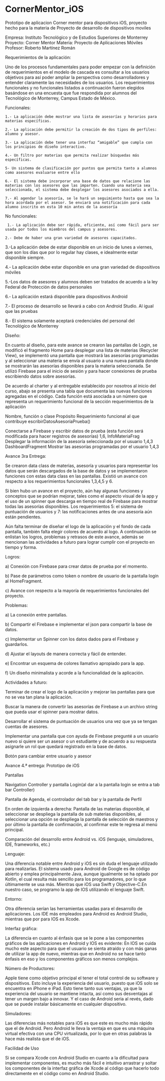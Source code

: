 # CornerMentor_iOS
Prototipo de aplicacion Corner mentor para dispositivos iOS, proyecto hecho para la materia de Proyecto de desarrollo de dispositivos moviles 

Empresa: Instituto Tecnológico y de Estudios Superiores de Monterrey
Proyecto: Corner Mentor
Materia: Proyecto de Aplicaciones Móviles
Profesor: Roberto Martínez Román  

Requerimientos de la aplicación:

Uno de los procesos fundamentales para poder empezar con la definición de requerimientos en el modelo de cascada es consultar a los usuarios objetivos para así poder ampliar la perspectiva como desarrolladores y entender claramente las necesidades de los usuarios. Los requerimientos funcionales y no funcionales listados a continuación fueron elegidos basándose en una encuesta que fue respondida por alumnos del Tecnológico de Monterrey, Campus Estado de México.


Funcionales:

    1.- La aplicación debe mostrar una lista de asesorías y horarios para materias específicas.

    2.- La aplicación debe permitir la creación de dos tipos de perfiles: alumno y asesor.

    3.- La aplicación debe tener una interfaz “amigable” que cumpla con los principios de diseño interactivo.

    4.- Un filtro por materias que permita realizar búsquedas más específicas.

    5- Un sistema de clasificación por puntos que permita tanto a alumnos como asesores evaluarse entre ello

    6.- El sistema debe incorporar una base de datos que relacione las materias con los asesores que las imparten. Cuando una materia sea seleccionada, el sistema debe desplegar los asesores asociados a ella. 

    7.- Al agendar la asesoría, se le hará un seguimiento hasta que sea la hora acordada por el asesor. Se enviará una notificación para cada alumno inscrito en esta 10 min antes de la asesoría


No funcionales:

     1.- La aplicación debe ser rápida, eficiente, así como fácil para ser usada por todos los miembros del campus y asesores.

    2.- Debe de haber una gran variedad de asesores capacitados.
    
3.-La aplicación debe de estar disponible en un inicio de lunes a viernes, que son los días que por lo regular hay clases, e idealmente estar disponible siempre.

4.- La aplicación debe estar disponible en una gran variedad de dispositivos móviles

5.-Los datos de asesores y alumnos deben ser tratados de acuerdo a la ley Federal de Protección de datos personales

6.- La aplicación estará disponible para dispositivos Android

7.- El proceso de desarrollo se llevará a cabo con Android Studio. Al igual que las pruebas

8.- El sistema solamente aceptará credenciales del personal del Tecnológico de Monterrey 


Diseño:

En cuanto al diseño, para este avance se crearon las pantallas de Login, se modificó el fragmento Home para desplegar una lista de materias (Recycler View), se implementó una pantalla que mostrará las asesorías programadas y al seleccionar una materia se envía al usuario a una nueva pantalla donde se mostrarán las asesorías disponibles para la materia seleccionada. Se utilizó Firebase para el inicio de sesión y para hacer conexiones de prueba escribiendo datos sobre asesorías.

De acuerdo al charter y al entregable establecido por nosotros al inicio del curso, abajo se presenta una tabla que documenta las nuevas funciones agregadas en el código. Cada función está asociada a un número que representa un requerimiento funcional de la sección requerimientos de la aplicación

Nombre, función o clase
Propósito
Requerimiento funcional al que contribuye
escribirDatosAsesoríaPrueba()


Conectarse a Firebase y escribir datos de prueba (esta función será modificada para hacer registros de asesorías)
1,6,
InfoMateriaFrag
Desplegar la información de la asesoría seleccionada por el usuario
1,4,3
DashboardFragment
Mostrar las asesorías programadas por el usuario
1,4,3




Avance 3ra Entrega:

Se crearon data class de materias, asesoría y usuarios para representar los datos que serán descargados de la base de datos y se implementaron funciones con estas data class en las pantallas. Existió un avance con respecto a los requerimientos funcionales 1,3,4,5 y 6. 

Si bien hubo un avance en el proyecto, aún hay algunas funciones y conceptos que se podrían mejorar, tales como el aspecto visual de la app y el uso de un spinner que descarga en tiempo real de Firebase para mostrar todas las asesorías disponibles. Los requerimientos 5: el sistema de puntuación de usuarios y 7: las notificaciones antes de una asesoría aún están pendientes. 

Aún falta terminar de diseñar el logo de la aplicación y el fondo de cada pantalla, también falta elegir colores de acuerdo al logo. A continuación se enlistan los logros, problemas y retrasos de este avance, además se mencionan las actividades a futuro para lograr cumplir con el proyecto en tiempo y forma. 


Logros: 

a) Conexión con Firebase para crear datos de prueba por el momento.

b) Pase de parámetros como token o nombre de usuario de la pantalla login al HomeFragment.

c) Avance con respecto a la mayoría de requerimientos funcionales del proyecto.




Problemas:

a) La conexión entre pantallas.

b) Compartir el Firebase e implementar el json para compartir la base de datos.

c) Implementar un Spinner con los datos dados para el Firebase y guardarlos.

d) Ajustar el layouts de manera correcta y fácil de entender.

e) Encontrar un esquema de colores llamativo apropiado para la app.

f) Un diseño minimalista y acorde a la funcionalidad de la aplicación.


Actividades a futuro:

Terminar de crear el logo de la aplicación y mejorar las pantallas para que no se vea tan plana la aplicación. 

Buscar la manera de convertir las asesorías de Firebase a un archivo string que pueda usar el spinner para mostrar datos. 

Desarrollar el sistema de puntuación de usuarios una vez que ya se tengan cuentas de asesores.

Implementar una pantalla que con ayuda de Firebase pregunté a un usuario nuevo si quiere ser un asesor o un estudiante y de acuerdo a su respuesta asignarle un rol que quedará registrado en la base de datos. 

Botón para cambiar entre usuario y asesor


Avance 4.ª entrega:
Prototipo de iOS

Pantallas 

Navigation Controller y pantalla Login(al dar a la pantalla login se entra a tab bar Controller)


Pantalla de Agenda, el controlador del tab bar y la pantalla de Perfil




En orden de izquierda a derecha: Pantalla de las materias disponible, al seleccionar se despliega la pantalla de sub materias disponibles, al seleccionar una opción se despliega la pantalla de selección de maestros y por último la pantalla de confirmación, al confirmar este te regresa al menú principal.


Comparación del desarrollo entre Android vs. iOS (lenguaje, simuladores, IDE, frameworks, etc.)

Lenguaje:

Una diferencia notable entre Android y iOS es sin duda el lenguaje utilizado para realizarlas. El sistema usado para Android de Google es de código abierto y emplea principalmente Java, aunque igualmente se ha optado por Kotlin, el cual resulta más sencillo para los programadores, por lo que últimamente se usa más. Mientras que iOS usa Swift y Objective-C.En nuestro caso, se programo la app de IOS utilizando el lenguaje Swift.


Entorno:

Otra diferencia serían las herramientas usadas para el desarrollo de aplicaciones. Los IDE más empleados para Android es Android Studio, mientras que por para IOS es Xcode.


Interfaz gráfica:

La diferencia en cuanto al énfasis que se le pone a las componentes gráficos de las aplicaciones en Android y IOS es evidente: En IOS se cuida mucho este aspecto para que el usuario se sienta atraído y con más ganas de utilizar la app de nuevo, mientras que en Android no se hace tanto énfasis en eso y los componentes gráficos son menos complejos.


Número de Productores:

Apple tiene como objetivo principal el tener el total control de su software y dispositivos. Esto incluye la experiencia del usuario, puesto que iOS solo se encuentra en iPhone e iPad. Esto tiene tanto sus ventajas, ya que la experiencia del usuario se mantiene intacta, así como sus desventajas al tener un margen bajo a innovar. Y el caso de Android seria al revés, dado que se puede instalar básicamente en cualquier dispositivo.


Simuladores:

Las diferencias más notables para iOS es que este es mucho más rápido que el de Android. Pero Android le lleva la ventaja en que es una máquina virtual efectiva con una CPU virtualizada, por lo que en otras palabras la hace más realista que el de iOS. 

Facilidad de Uso

Si se compara Xcode con Android Studio en cuanto a la dificultad para implementar componentes, es mucho más fácil e intuitivo arrastrar y soltar los componentes de la interfaz gráfica de Xcode al código que hacerlo todo directamente en el código como en Android Studio.




